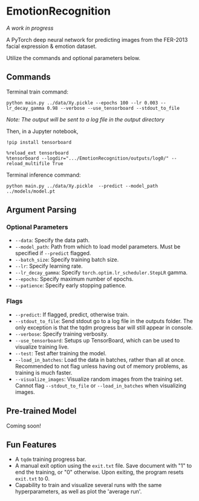 # EmotionRecognition

*A work in progress*

A PyTorch deep neural network for predicting images from the FER-2013 facial expression & emotion dataset.

Utilize the commands and optional parameters below.

## Commands

Terminal train command:

```
python main.py ../data/Xy.pickle --epochs 100 --lr 0.003 --lr_decay_gamma 0.98 --verbose --use_tensorboard --stdout_to_file
```
*Note: The output will be sent to a log file in the output directory*

Then, in a Jupyter notebook,
```
!pip install tensorboard
```
```
%reload_ext tensorboard
%tensorboard --logdir=".../EmotionRecognition/outputs/log0/" --reload_multifile True
```

Terminal inference command:

```
python main.py ../data/Xy.pickle  --predict --model_path ../models/model.pt
```

## Argument Parsing

### Optional Parameters
- `--data`: Specify the data path.
- `--model_path`: Path from which to load model parameters. Must be specified if `--predict` flagged.
- `--batch_size`: Specify training batch size.
- `--lr`: Specify learning rate.
- `--lr_decay_gamma`: Specify `torch.optim.lr_scheduler.StepLR` gamma.
- `--epochs`: Specify maximum number of epochs.
- `--patience`: Specify early stopping patience.


### Flags
- `--predict`: If flagged, predict, otherwise train.
- `--stdout_to_file`: Send stdout go to a log file in the outputs folder. The only exception is that the tqdm progress bar will still appear in console.
- `--verbose`: Specify training verbosity.
- `--use_tensorboard`: Setups up TensorBoard, which can be used to visualize training live.
- `--test`: Test after training the model.
- `--load_in_batches`: Load the data in batches, rather than all at once. Recommended to not flag unless having out of memory problems, as training is much faster.
- `--visualize_images`: Visualize random images from the training set. Cannot flag `--stdout_to_file` or `--load_in_batches` when visualizing images.

## Pre-trained Model

Coming soon!

## Fun Features
- A `tqdm` training progress bar.
- A manual exit option using the `exit.txt` file. Save document with "1" to end the training, or "0" otherwise. Upon exiting, the program resets `exit.txt` to 0.
- Capability to train and visualize several runs with the same hyperparameters, as well as plot the 'average run'.